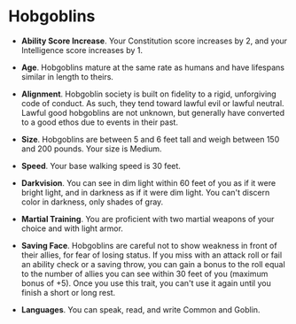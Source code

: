 # Hobgoblins

* **Ability Score Increase**. Your Constitution score increases by 2, and your Intelligence score increases by 1.

* **Age**. Hobgoblins mature at the same rate as humans and have lifespans similar in length to theirs.

* **Alignment**. Hobgoblin society is built on fidelity to a rigid, unforgiving code of conduct. As such, they tend toward lawful evil or lawful neutral. Lawful good hobgoblins are not unknown, but generally have converted to a good ethos due to events in their past.

* **Size**. Hobgoblins are between 5 and 6 feet tall and weigh between 150 and 200 pounds. Your size is Medium.

* **Speed**. Your base walking speed is 30 feet.

* **Darkvision**. You can see in dim light within 60 feet of you as if it were bright light, and in darkness as if it were dim light. You can't discern color in darkness, only shades of gray.

* **Martial Training**. You are proficient with two martial weapons of your choice and with light armor.

* **Saving Face**. Hobgoblins are careful not to show weakness in front of their allies, for fear of losing status. If you miss with an attack roll or fail an ability check or a saving throw, you can gain a bonus to the roll equal to the number of allies you can see within 30 feet of you (maximum bonus of +5). Once you use this trait, you can't use it again until you finish a short or long rest.

* **Languages**. You can speak, read, and write Common and Goblin.
